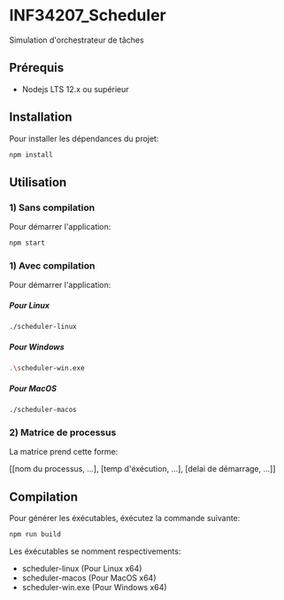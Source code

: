 # INF34207_Scheduler
Simulation d'orchestrateur de tâches

## Prérequis
* Nodejs LTS 12.x ou supérieur

## Installation
Pour installer les dépendances du projet:
```bash
npm install
```

## Utilisation

### 1) Sans compilation
Pour démarrer l'application:
```bash
npm start
```

### 1) Avec compilation
Pour démarrer l'application:

##### Pour Linux
```bash
./scheduler-linux
```

##### Pour Windows
```bash
.\scheduler-win.exe
```

##### Pour MacOS
```bash
./scheduler-macos
```

### 2) Matrice de processus
La matrice prend cette forme:

[[nom du processus, ...], [temp d'éxécution, ...], [delai de démarrage, ...]]

## Compilation

Pour générer les éxécutables, éxécutez la commande suivante:
```bash
npm run build
```
Les éxécutables se nomment respectivements:
- scheduler-linux (Pour Linux x64)
- scheduler-macos (Pour MacOS x64)
- scheduler-win.exe (Pour Windows x64)

